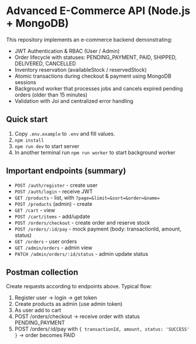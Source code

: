 # Advanced E-Commerce API (Node.js + MongoDB)


This repository implements an e-commerce backend demonstrating:
- JWT Authentication & RBAC (User / Admin)
- Order lifecycle with statuses: PENDING_PAYMENT, PAID, SHIPPED, DELIVERED, CANCELLED
- Inventory reservation (availableStock / reservedStock)
- Atomic transactions during checkout & payment using MongoDB sessions
- Background worker that processes jobs and cancels expired pending orders (older than 15 minutes)
- Validation with Joi and centralized error handling


## Quick start
1. Copy `.env.example` to `.env` and fill values.
2. `npm install`
3. `npm run dev` to start server
4. In another terminal run `npm run worker` to start background worker


## Important endpoints (summary)
- `POST /auth/register` - create user
- `POST /auth/login` - receive JWT
- `GET /products` - list, with `?page=&limit=&sort=&order=&name=`
- `POST /products` (admin) - create
- `GET /cart` - view
- `POST /cart/items` - add/update
- `POST /orders/checkout` - create order and reserve stock
- `POST /orders/:id/pay` - mock payment (body: transactionId, amount, status)
- `GET /orders` - user orders
- `GET /admin/orders` - admin view
- `PATCH /admin/orders/:id/status` - admin update status


## Postman collection
Create requests according to endpoints above. Typical flow:
1. Register user -> login -> get token
2. Create products as admin (use admin token)
3. As user add to cart
4. POST /orders/checkout -> receive order with status PENDING_PAYMENT
5. POST /orders/:id/pay with `{ transactionId, amount, status: 'SUCCESS' }` -> order becomes PAID